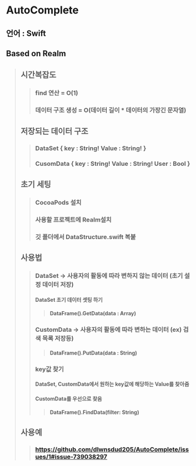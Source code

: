 # AutoComplete
## 언어 : Swift
## Based on Realm

> ## 시간복잡도
> > ### find 연산 = O(1)
> > ### 데이터 구조 생성 = O(데이터 길이 * 데이터의 가장긴 문자열)
> ## 저장되는 데이터 구조
> > ### DataSet { key : String! Value : String! } 
> > ### CusomData { key : String! Value : String! User : Bool }
> ## 초기 세팅
> > ### CocoaPods 설치
> > ### 사용할 프로젝트에 Realm설치
> > ### 깃 폴더에서 DataStructure.swift 복붙
> ## 사용법
> > ### DataSet -> 사용자의 활동에 따라 변하지 않는 데이터 (초기 설정 데이터 저장)
> > #### DataSet 초기 데이터 셋팅 하기
> > > #### DataFrame().GetData(data : Array<String>)
> > ### CustomData -> 사용자의 활동에 따라 변하는 데이터 (ex) 검색 목록 저장등)
> > > #### DataFrame().PutData(data : String)
> > ### key값 찾기
> > #### DataSet, CustomData에서 원하는 key값에 해당하는 Value를 찾아줌
> > #### CustomData를 우선으로 찾음
> > > #### DataFrame().FindData(filter: String)
> ## 사용예
> > ### https://github.com/dlwnsdud205/AutoComplete/issues/1#issue-739038297
